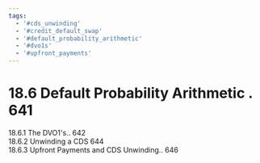 ```yaml
---
tags:
  - '#cds_unwinding'
  - '#credit_default_swap'
  - '#default_probability_arithmetic'
  - '#dvo1s'
  - '#upfront_payments'
---
```

# 18.6 Default Probability Arithmetic . 641  

18.6.1 The DVO1's.. 642   
18.6.2 Unwinding a CDS 644   
18.6.3 Upfront Payments and CDS Unwinding.. 646  
